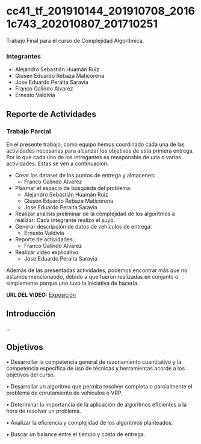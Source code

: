 # cc41_tf_201910144_201910708_20161c743_202010807_201710251
Trabajo Final para el curso de Complejidad Algorítmica.

### Integrantes
- Alejandro Sebastián Huamán Ruiz
- Giusen Eduardo Rebaza Maticorena
- Jose Eduardo Peralta Saravia
- Franco Galindo Alvarez
- Ernesto Valdivia

## Reporte de Actividades

### Trabajo Parcial
En el presente trabajo, como equipo hemos coordinado cada una de las actividades necesarias para alcanzar los objetivos de esta primera entrega. Por lo que cada uno de los intregantes es reesponsble de una o varias actividades. Estas se ven a continuación:

- Crear los dataset de los puntos de entrega y almacenes: 
    - Franco Galindo Alvarez
- Plasmar el espacio de búsqueda del problema: 
    - Alejandro Sebastián Huamán Ruiz 
    - Giusen Eduardo Rebaza Maticorena
    - Jose Eduardo Peralta Saravia
- Realizar análisis preliminar de la complejidad de los algoritmos a realizar: Cada integrante realizó el suyo.
- Generar descripción de datos de vehículos de entrega:
    - Ernesto Valdivia
- Reporte de actividades:
    - Franco Galindo Alvarez
- Realizar video explicativo
    - Jose Eduardo Peralta Saravia

Además de las presentadas actividades, podemos encontrar más que no estamos mencionaodo, debido a que fueron realizadas en conjunto o simplemente porque uno tuvo la iniciativa de hacerla.

**URL DEL VIDEO:** [Exposición](https://drive.google.com/file/d/1JGNe2cjLAb1-nN8RWJ33b-QWkVfLnSam/view?usp=sharing)


## Introducción
...

## Objetivos

• Desarrollar la competencia general de razonamiento cuantitativo y la competencia específica de uso de técnicas y herramientas acorde a los objetivos del curso.

• Desarrollar un algoritmo que permita resolver completa o parcialmente el problema de enrutamiento de vehículos o VRP.

• Determinar la importancia de la aplicación de algoritmos eficientes a la hora de resolver un problema.

• Analizar la eficiencia y complejidad de los algoritmos planteados.

• Buscar un balance entre el tiempo y costo de entrega.


